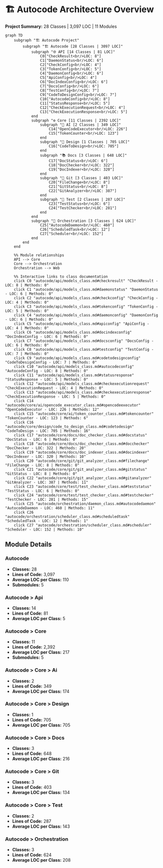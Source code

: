 # 🏗️ Autocode Architecture Overview

**Project Summary:** 28 Classes | 3,097 LOC | 11 Modules

```mermaid
graph TD
    subgraph "🏗️ Autocode Project"
        subgraph "🏗️ Autocode [28 Classes | 3097 LOC]"
            subgraph "🌐 API [14 Classes | 81 LOC]"
                C0["CheckResult<br/>LOC: 8"]
                C1["DaemonStatus<br/>LOC: 6"]
                C2["CheckConfig<br/>LOC: 4"]
                C3["TokenConfig<br/>LOC: 5"]
                C4["DaemonConfig<br/>LOC: 6"]
                C5["ApiConfig<br/>LOC: 4"]
                C6["DocIndexConfig<br/>LOC: 6"]
                C7["DocsConfig<br/>LOC: 6"]
                C8["TestConfig<br/>LOC: 7"]
                C9["CodeToDesignConfig<br/>LOC: 7"]
                C10["AutocodeConfig<br/>LOC: 8"]
                C11["StatusResponse<br/>LOC: 5"]
                C12["CheckExecutionRequest<br/>LOC: 4"]
                C13["CheckExecutionResponse<br/>LOC: 5"]
            end
            subgraph "⚙️ Core [11 Classes | 2392 LOC]"
                subgraph "🤖 AI [2 Classes | 349 LOC]"
                    C14["OpenCodeExecutor<br/>LOC: 226"]
                    C15["TokenCounter<br/>LOC: 123"]
                end
                subgraph "🎨 Design [1 Classes | 705 LOC]"
                    C16["CodeToDesign<br/>LOC: 705"]
                end
                subgraph "📚 Docs [3 Classes | 648 LOC]"
                    C17["DocStatus<br/>LOC: 6"]
                    C18["DocChecker<br/>LOC: 322"]
                    C19["DocIndexer<br/>LOC: 320"]
                end
                subgraph "🔧 Git [3 Classes | 403 LOC]"
                    C20["FileChange<br/>LOC: 8"]
                    C21["GitStatus<br/>LOC: 8"]
                    C22["GitAnalyzer<br/>LOC: 387"]
                end
                subgraph "🧪 Test [2 Classes | 287 LOC]"
                    C23["TestStatus<br/>LOC: 6"]
                    C24["TestChecker<br/>LOC: 281"]
                end
            end
            subgraph "🔄 Orchestration [3 Classes | 624 LOC]"
                C25["AutocodeDaemon<br/>LOC: 460"]
                C26["ScheduledTask<br/>LOC: 12"]
                C27["Scheduler<br/>LOC: 152"]
            end
        end
    end

    %% Module relationships
    API --> Core
    Core --> Orchestration
    Orchestration --> Web

    %% Interactive links to class documentation
    click C0 "autocode/api/models_class.md#checkresult" "CheckResult - LOC: 8 | Methods: 0"
    click C1 "autocode/api/models_class.md#daemonstatus" "DaemonStatus - LOC: 6 | Methods: 0"
    click C2 "autocode/api/models_class.md#checkconfig" "CheckConfig - LOC: 4 | Methods: 0"
    click C3 "autocode/api/models_class.md#tokenconfig" "TokenConfig - LOC: 5 | Methods: 0"
    click C4 "autocode/api/models_class.md#daemonconfig" "DaemonConfig - LOC: 6 | Methods: 0"
    click C5 "autocode/api/models_class.md#apiconfig" "ApiConfig - LOC: 4 | Methods: 0"
    click C6 "autocode/api/models_class.md#docindexconfig" "DocIndexConfig - LOC: 6 | Methods: 0"
    click C7 "autocode/api/models_class.md#docsconfig" "DocsConfig - LOC: 6 | Methods: 0"
    click C8 "autocode/api/models_class.md#testconfig" "TestConfig - LOC: 7 | Methods: 0"
    click C9 "autocode/api/models_class.md#codetodesignconfig" "CodeToDesignConfig - LOC: 7 | Methods: 0"
    click C10 "autocode/api/models_class.md#autocodeconfig" "AutocodeConfig - LOC: 8 | Methods: 0"
    click C11 "autocode/api/models_class.md#statusresponse" "StatusResponse - LOC: 5 | Methods: 0"
    click C12 "autocode/api/models_class.md#checkexecutionrequest" "CheckExecutionRequest - LOC: 4 | Methods: 0"
    click C13 "autocode/api/models_class.md#checkexecutionresponse" "CheckExecutionResponse - LOC: 5 | Methods: 0"
    click C14 "autocode/core/ai/opencode_executor_class.md#opencodeexecutor" "OpenCodeExecutor - LOC: 226 | Methods: 12"
    click C15 "autocode/core/ai/token_counter_class.md#tokencounter" "TokenCounter - LOC: 123 | Methods: 6"
    click C16 "autocode/core/design/code_to_design_class.md#codetodesign" "CodeToDesign - LOC: 705 | Methods: 16"
    click C17 "autocode/core/docs/doc_checker_class.md#docstatus" "DocStatus - LOC: 6 | Methods: 0"
    click C18 "autocode/core/docs/doc_checker_class.md#docchecker" "DocChecker - LOC: 322 | Methods: 20"
    click C19 "autocode/core/docs/doc_indexer_class.md#docindexer" "DocIndexer - LOC: 320 | Methods: 10"
    click C20 "autocode/core/git/git_analyzer_class.md#filechange" "FileChange - LOC: 8 | Methods: 0"
    click C21 "autocode/core/git/git_analyzer_class.md#gitstatus" "GitStatus - LOC: 8 | Methods: 0"
    click C22 "autocode/core/git/git_analyzer_class.md#gitanalyzer" "GitAnalyzer - LOC: 387 | Methods: 11"
    click C23 "autocode/core/test/test_checker_class.md#teststatus" "TestStatus - LOC: 6 | Methods: 0"
    click C24 "autocode/core/test/test_checker_class.md#testchecker" "TestChecker - LOC: 281 | Methods: 15"
    click C25 "autocode/orchestration/daemon_class.md#autocodedaemon" "AutocodeDaemon - LOC: 460 | Methods: 11"
    click C26 "autocode/orchestration/scheduler_class.md#scheduledtask" "ScheduledTask - LOC: 12 | Methods: 1"
    click C27 "autocode/orchestration/scheduler_class.md#scheduler" "Scheduler - LOC: 152 | Methods: 10"

```

## Module Details

### Autocode
- **Classes:** 28
- **Lines of Code:** 3,097
- **Average LOC per Class:** 110
- **Submodules:** 5

### Autocode > Api
- **Classes:** 14
- **Lines of Code:** 81
- **Average LOC per Class:** 5

### Autocode > Core
- **Classes:** 11
- **Lines of Code:** 2,392
- **Average LOC per Class:** 217
- **Submodules:** 5

### Autocode > Core > Ai
- **Classes:** 2
- **Lines of Code:** 349
- **Average LOC per Class:** 174

### Autocode > Core > Design
- **Classes:** 1
- **Lines of Code:** 705
- **Average LOC per Class:** 705

### Autocode > Core > Docs
- **Classes:** 3
- **Lines of Code:** 648
- **Average LOC per Class:** 216

### Autocode > Core > Git
- **Classes:** 3
- **Lines of Code:** 403
- **Average LOC per Class:** 134

### Autocode > Core > Test
- **Classes:** 2
- **Lines of Code:** 287
- **Average LOC per Class:** 143

### Autocode > Orchestration
- **Classes:** 3
- **Lines of Code:** 624
- **Average LOC per Class:** 208

